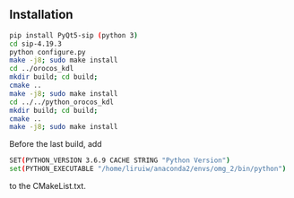 ## Installation 
```bash
pip install PyQt5-sip (python 3)
cd sip-4.19.3
python configure.py
make -j8; sudo make install
cd ../orocos_kdl
mkdir build; cd build;
cmake ..
make -j8; sudo make install
cd ../../python_orocos_kdl
mkdir build; cd build;
cmake ..  
make -j8; sudo make install
```

Before the last build, add 
```bash
SET(PYTHON_VERSION 3.6.9 CACHE STRING "Python Version")
set(PYTHON_EXECUTABLE "/home/liruiw/anaconda2/envs/omg_2/bin/python")
```
to the CMakeList.txt.